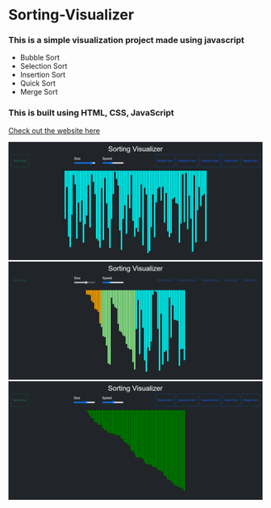 # Sorting-Visualizer

### This is a simple visualization project made using javascript 
- Bubble Sort 
- Selection Sort
- Insertion Sort
- Quick Sort
- Merge Sort

### This is built using HTML, CSS, JavaScript <br/>

[Check out the website here](https://sheikhsuhail19.github.io/Sorting-Visualizer/)

<img src="img/image1.png"> <br/>
<img src="img/image2.png"> <br/>
<img src="img/image3.png"> <br/>
